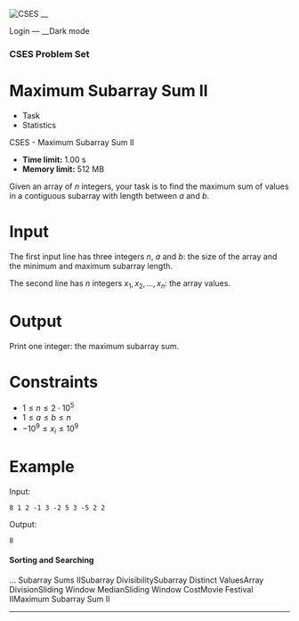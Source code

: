 ![CSES](/logo.png?1) __

Login — __Dark mode

### CSES Problem Set

# Maximum Subarray Sum II

  * Task
  * Statistics

CSES - Maximum Subarray Sum II

  * **Time limit:** 1.00 s
  * **Memory limit:** 512 MB

Given an array of $n$ integers, your task is to find the maximum sum of values
in a contiguous subarray with length between $a$ and $b$.

# Input

The first input line has three integers $n$, $a$ and $b$: the size of the
array and the minimum and maximum subarray length.

The second line has $n$ integers $x_1,x_2,\dots,x_n$: the array values.

# Output

Print one integer: the maximum subarray sum.

# Constraints

  * $1 \le n \le 2 \cdot 10^5$
  * $1 \le a \le b \le n$
  * $-10^9 \le x_i \le 10^9$

# Example

Input:

``` 8 1 2 -1 3 -2 5 3 -5 2 2 ```

Output:

``` 8 ```

#### Sorting and Searching

... Subarray Sums IISubarray DivisibilitySubarray Distinct ValuesArray
DivisionSliding Window MedianSliding Window CostMovie Festival IIMaximum
Subarray Sum II

* * *

